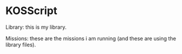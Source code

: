 # KOSScript

Library: this is my library.

Missions: these are the missions i am running (and these are using the library files).

